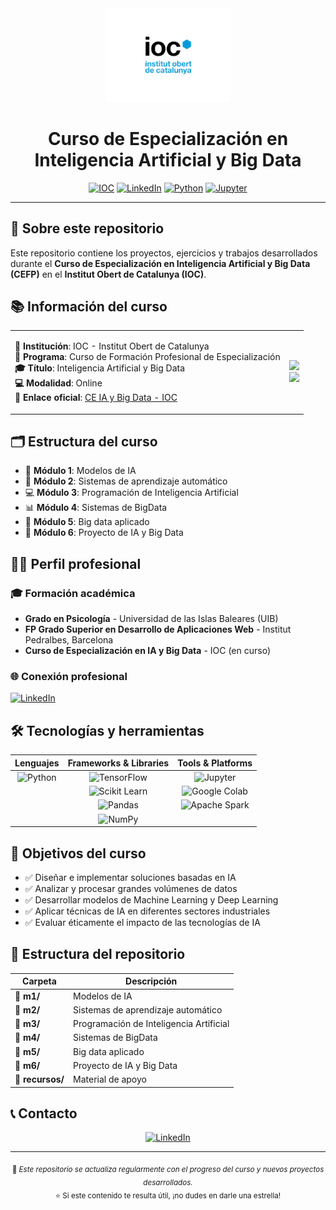 <div align="center">
  <img src="logo_ioc.png" alt="IOC Logo" width="200"/>
  
  # Curso de Especialización en Inteligencia Artificial y Big Data
  
  [![IOC](https://img.shields.io/badge/Institución-IOC-blue)](https://ioc.xtec.cat/educacio/ce-ia-bigdata)
  [![LinkedIn](https://img.shields.io/badge/LinkedIn-Araceli%20Pacheco-0077B5?logo=linkedin)](https://www.linkedin.com/in/aracelipachecomu%C3%B1oz/)
  [![Python](https://img.shields.io/badge/Python-3.8+-3776AB?logo=python&logoColor=white)](https://python.org)
  [![Jupyter](https://img.shields.io/badge/Jupyter-Notebooks-F37626?logo=jupyter&logoColor=white)](https://jupyter.org)
</div>

---

## 🎯 Sobre este repositorio

Este repositorio contiene los proyectos, ejercicios y trabajos desarrollados durante el **Curso de Especialización en Inteligencia Artificial y Big Data (CEFP)** en el **Institut Obert de Catalunya (IOC)**.

## 📚 Información del curso

<table>
<tr>
<td>

**🏢 Institución**: IOC - Institut Obert de Catalunya  
**📖 Programa**: Curso de Formación Profesional de Especialización  
**🎓 Título**: Inteligencia Artificial y Big Data  
**💻 Modalidad**: Online  
**🔗 Enlace oficial**: [CE IA y Big Data - IOC](https://ioc.xtec.cat/educacio/ce-ia-bigdata)

</td>
<td>
  <img src="https://img.shields.io/badge/Duración-2024-green?style=for-the-badge"/>
  <br>
  <img src="https://img.shields.io/badge/Estado-En%20Curso-orange?style=for-the-badge"/>
</td>
</tr>
</table>

## 🗂️ Estructura del curso

- 🧠 **Módulo 1**: Modelos de IA
- 🤖 **Módulo 2**: Sistemas de aprendizaje automático
- 💻 **Módulo 3**: Programación de Inteligencia Artificial
- 📊 **Módulo 4**: Sistemas de BigData
- 🔬 **Módulo 5**: Big data aplicado
- 🚀 **Módulo 6**: Proyecto de IA y Big Data

## 👩‍💼 Perfil profesional

### 🎓 Formación académica
- **Grado en Psicología** - Universidad de las Islas Baleares (UIB)
- **FP Grado Superior en Desarrollo de Aplicaciones Web** - Institut Pedralbes, Barcelona
- **Curso de Especialización en IA y Big Data** - IOC (en curso)

### 🌐 Conexión profesional
[![LinkedIn](https://img.shields.io/badge/LinkedIn-Araceli%20Pacheco%20Muñoz-0077B5?style=flat-square&logo=linkedin)](https://www.linkedin.com/in/aracelipachecomu%C3%B1oz/)

## 🛠️ Tecnologías y herramientas

<div align="center">

| **Lenguajes** | **Frameworks & Libraries** | **Tools & Platforms** |
|:---:|:---:|:---:|
| ![Python](https://img.shields.io/badge/Python-3776AB?style=for-the-badge&logo=python&logoColor=white) | ![TensorFlow](https://img.shields.io/badge/TensorFlow-FF6F00?style=for-the-badge&logo=tensorflow&logoColor=white) | ![Jupyter](https://img.shields.io/badge/Jupyter-F37626?style=for-the-badge&logo=jupyter&logoColor=white) |
| | ![Scikit Learn](https://img.shields.io/badge/scikit--learn-F7931E?style=for-the-badge&logo=scikit-learn&logoColor=white) | ![Google Colab](https://img.shields.io/badge/Google%20Colab-F9AB00?style=for-the-badge&logo=googlecolab&logoColor=white) |
| | ![Pandas](https://img.shields.io/badge/Pandas-150458?style=for-the-badge&logo=pandas&logoColor=white) | ![Apache Spark](https://img.shields.io/badge/Apache%20Spark-E25A1C?style=for-the-badge&logo=apachespark&logoColor=white) |
| | ![NumPy](https://img.shields.io/badge/NumPy-013243?style=for-the-badge&logo=numpy&logoColor=white) | |

</div>

## 🎯 Objetivos del curso

- ✅ Diseñar e implementar soluciones basadas en IA
- ✅ Analizar y procesar grandes volúmenes de datos
- ✅ Desarrollar modelos de Machine Learning y Deep Learning
- ✅ Aplicar técnicas de IA en diferentes sectores industriales
- ✅ Evaluar éticamente el impacto de las tecnologías de IA

## 📁 Estructura del repositorio

| Carpeta | Descripción |
|---------|-------------|
| 📁 **m1/** | Modelos de IA |
| 📁 **m2/** | Sistemas de aprendizaje automático |
| 📁 **m3/** | Programación de Inteligencia Artificial |
| 📁 **m4/** | Sistemas de BigData |
| 📁 **m5/** | Big data aplicado |
| 📁 **m6/** | Proyecto de IA y Big Data |
| 📁 **recursos/** | Material de apoyo |

## 📞 Contacto

<div align="center">

[![LinkedIn](https://img.shields.io/badge/LinkedIn-Araceli%20Pacheco-0077B5?style=for-the-badge&logo=linkedin)](https://www.linkedin.com/in/aracelipachecomu%C3%B1oz/)

</div>

---

<div align="center">
  <sub>
    🔄 <em>Este repositorio se actualiza regularmente con el progreso del curso y nuevos proyectos desarrollados.</em>
  </sub>
  <br>
  <sub>
    ⭐ Si este contenido te resulta útil, ¡no dudes en darle una estrella!
  </sub>
</div>